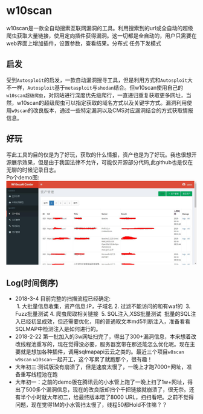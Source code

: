 # w10scan
w10scan是一款全自动搜索互联网漏洞的工具。利用搜索到的url或全自动的超级爬虫获取大量链接，使用定向插件获得漏洞。这一切都是全自动的，用户只需要在web界面上增加插件，设置参数，查看结果。分布式 任务下发模式

## 启发
受到`Autosploit`的启发，一款自动漏洞搜寻工具，但是利用方式和`Autosploit`大不一样，`Autosploit`基于`metasploit`与`shodan`结合。但w10scan使用自己的`w10scan超级爬虫`，对网站进行深度优先级爬行，一直递归重复获取更多网址，当然，w10scan的超级爬虫可以指定获取的域名方式以及关键字方式。漏洞利用使用`w9scan`的改良版本，通过一些特定漏洞以及CMS对应漏洞结合的方式获取情报信息。

## 好玩
写此工具的目的仅是为了好玩，获取的什么情报，资产也是为了好玩。我也很想开源展示效果，但是由于我国法律不允许，可能仅开源部分代码,此github也是仅在无聊的时候记录日志。  
Po个demo图:  
![](./1.jpg)

## Log(时间倒序)

- 2018-3-4 目前完整的扫描流程已经确定:  
  1. 大批量信息收集，资产信息:IP，子域名
  2. 过滤不能访问的和有waf的
  3. Fuzz批量测试
  4. 爬虫爬取相关链接
  5. SQL注入,XSS批量测试
  批量的SQL注入已经初显成效，但还需要优化，用的普通取文本md5判断注入，准备看看SQLMAP中检测注入是如何进行的。
- 2018-2-22 第一批加入的3w网址扫完了，得出了300+漏洞信息，本来想着改改线程池重写的，现在觉得没必要，服务器宽带在那还能怎么优化呢。现在主要就是想加各种插件，调用sqlmapapi云云之类的。最近三个项目`w8scan` `w9scan` `w10scan`一起开工，这个写累了就跑那个，很有趣！
- 大年初三:测试版没有崩溃了，但是速度太慢了，一晚上才跑7000+网址，准备重写线程池在跑
- 大年初一：之前的demo版在腾讯云的小水管上跑了一晚上扫了1w+网址，得出了500多个漏洞信息，现在的改良版却扫个千把链接就崩溃了，很无奈。还有半个小时就大年初二，给最终版本喂了8000 URL，扫扫看吧。之前不觉得问题，现在觉得1M的小水管扫太慢了，线程50都Hold不住嘛？？

